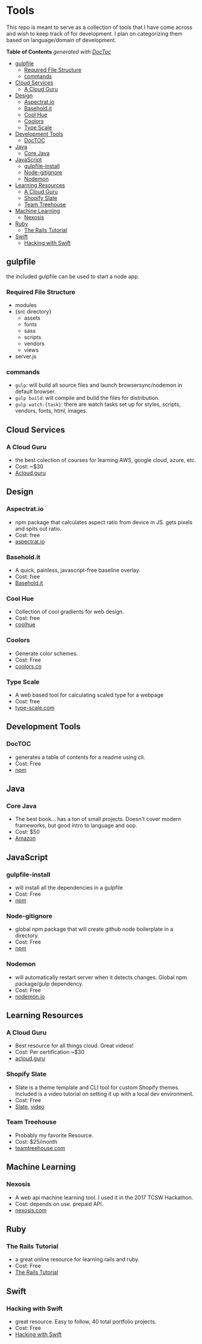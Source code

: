 # Tools

This repo is meant to serve as a collection of tools that I have come across and wish to keep track of for development. I plan on categorizing them based on language/domain of development.

<!-- START doctoc generated TOC please keep comment here to allow auto update -->
<!-- DON'T EDIT THIS SECTION, INSTEAD RE-RUN doctoc TO UPDATE -->
**Table of Contents**  *generated with [DocToc](https://github.com/thlorenz/doctoc)*

- [gulpfile](#gulpfile)
  - [Required File Structure](#required-file-structure)
  - [commands](#commands)
- [Cloud Services](#cloud-services)
  - [A Cloud Guru](#a-cloud-guru)
- [Design](#design)
  - [Aspectrat.io](#aspectratio)
  - [Basehold.it](#baseholdit)
  - [Cool Hue](#cool-hue)
  - [Coolors](#coolors)
  - [Type Scale](#type-scale)
- [Development Tools](#development-tools)
  - [DocTOC](#doctoc)
- [Java](#java)
  - [Core Java](#core-java)
- [JavaScript](#javascript)
  - [gulpfile-install](#gulpfile-install)
  - [Node-gitignore](#node-gitignore)
  - [Nodemon](#nodemon)
- [Learning Resources](#learning-resources)
  - [A Cloud Guru](#a-cloud-guru-1)
  - [Shopify Slate](#shopify-slate)
  - [Team Treehouse](#team-treehouse)
- [Machine Learning](#machine-learning)
  - [Nexosis](#nexosis)
- [Ruby](#ruby)
  - [The Rails Tutorial](#the-rails-tutorial)
- [Swift](#swift)
  - [Hacking with Swift](#hacking-with-swift)

<!-- END doctoc generated TOC please keep comment here to allow auto update -->

## gulpfile

the included gulpfile can be used to start a node app.

### Required File Structure

- modules
- {src directory}
  - assets
  - fonts
  - sass
  - scripts
  - vendors
  - views
- server.js

### commands

- `gulp`: will build all source files and launch browsersync/nodemon in default browser.
- `gulp build`: will compile and build the files for distribution.
- `gulp watch:{task}`: there are watch tasks set up for styles, scripts, vendors, fonts, html, images.

## Cloud Services

### A Cloud Guru

- the best colection of courses for learning AWS, google cloud, azure, etc.
- Cost: ~$30
- [Acloud.guru](https://acloud.guru)

## Design

### Aspectrat.io

- npm package that calculates aspect ratio from device in JS. gets pixels and spits out ratio.
- Cost: free
- [aspectrat.io](https://aspectrat.io)

### Basehold.it

- A quick, painless, javascript-free baseline overlay.
- Cost: free
- [Basehold.it](https://basehold.it/)

### Cool Hue

- Collection of cool gradients for web design.
- Cost: free
- [coolhue](https://webkul.github.io/coolhue/)

### Coolors

- Generate color schemes.
- Cost: Free
- [coolors.co](https://coolors.co)

### Type Scale

- A web based tool for calculating scaled type for a webpage
- Cost: free
- [type-scale.com](http://type-scale.com/)

## Development Tools

### DocTOC

- generates a table of contents for a readme using cli.
- Cost: Free
- [npm](https://github.com/thlorenz/doctoc/blob/master/README.md)

## Java

### Core Java

- The best book... has a ton of small projects. Doesn't cover modern frameworks, but good intro to language and oop.
- Cost: $50
- [Amazon](https://www.amazon.com/Core-Java-I-Fundamentals-11th-Horstmann/dp/0135166306)

## JavaScript

### gulpfile-install

- will install all the dependencies in a gulpfile
- Cost: Free
- [npm](https://www.npmjs.com/package/gulpfile-install)

### Node-gitignore

- global npm package that will create github node boilerplate in a directory.
- Cost: Free
- [npm](https://www.npmjs.com/package/node-gitignore)

### Nodemon

- will automatically restart server when it detects changes. Global npm package/gulp dependency.
- Cost: Free
- [nodemon.io](https://nodemon.io/)

## Learning Resources

### A Cloud Guru

- Best resource for all things cloud. Great videos!
- Cost: Per certification ~$30
- [acloud.guru](https://acloud.guru)

### Shopify Slate

- Slate is a theme template and CLI tool for custom Shopify themes. Included is a video tutorial on setting it up with a local dev environment.
- Cost: Free
- [Slate](https://www.npmjs.com/package/@shopify/slate), [video](https://www.youtube.com/watch?v=36Rfv_TeQRY)

### Team Treehouse

- Probably my favorite Resource.
- Cost: $25/month
- [teamtreehouse.com](https://teamtreehouse.com)

## Machine Learning

### Nexosis

- A web api machine learning tool. I used it in the 2017 TCSW Hackathon.
- Cost: depends on use. prepaid API.
- [nexosis.com](https://nexosis.com/)

## Ruby

### The Rails Tutorial

- a great online resource for learning rails and ruby.
- Cost: Free
- [The Rails Tutorial](https://www.railstutorial.org/)

## Swift

### Hacking with Swift

- great resource. Easy to follow, 40 total portfolio projects.
- Cost: Free
- [Hacking with Swift](https://www.hackingwithswift.com/)
